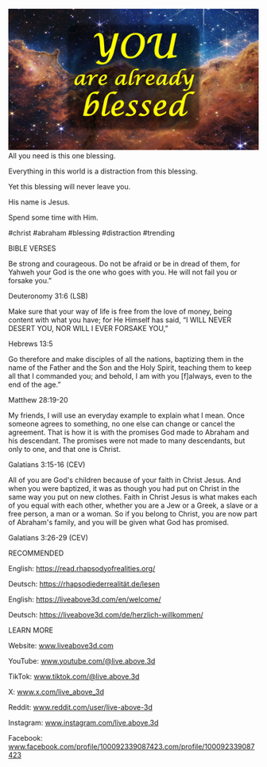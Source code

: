![Video cover image](../cover.jpg)
All you need is this one blessing.

Everything in this world is a distraction from this blessing.

Yet this blessing will never leave you.

His name is Jesus.

Spend some time with Him.


#christ #abraham #blessing #distraction #trending


BIBLE VERSES

Be strong and courageous. Do not be afraid or be in dread of them, for Yahweh your God is the one who goes with you. He will not fail you or forsake you.”

Deuteronomy 31:6 (LSB)


Make sure that your way of life is free from the love of money, being content with what you have; for He Himself has said, “I WILL NEVER DESERT YOU, NOR WILL I EVER FORSAKE YOU,”

Hebrews 13:5

Go therefore and make disciples of all the nations, baptizing them in the name of the Father and the Son and the Holy Spirit, teaching them to keep all that I commanded you; and behold, I am with you [f]always, even to the end of the age.”

Matthew 28:19-20

My friends, I will use an everyday example to explain what I mean. Once someone agrees to something, no one else can change or cancel the agreement. That is how it is with the promises God made to Abraham and his descendant. The promises were not made to many descendants, but only to one, and that one is Christ. 

Galatians 3:15-16 (CEV)

All of you are God's children because of your faith in Christ Jesus. And when you were baptized, it was as though you had put on Christ in the same way you put on new clothes. Faith in Christ Jesus is what makes each of you equal with each other, whether you are a Jew or a Greek, a slave or a free person, a man or a woman. So if you belong to Christ, you are now part of Abraham's family, and you will be given what God has promised.

Galatians 3:26-29 (CEV)


RECOMMENDED

English: https://read.rhapsodyofrealities.org/

Deutsch: https://rhapsodiederrealität.de/lesen

English: https://liveabove3d.com/en/welcome/

Deutsch: https://liveabove3d.com/de/herzlich-willkommen/


LEARN MORE

Website: www.liveabove3d.com

YouTube: www.youtube.com/@live.above.3d

TikTok: www.tiktok.com/@live.above.3d

X: www.x.com/live_above_3d

Reddit: www.reddit.com/user/live-above-3d

Instagram: www.instagram.com/live.above.3d

Facebook: www.facebook.com/profile/100092339087423.com/profile/100092339087423